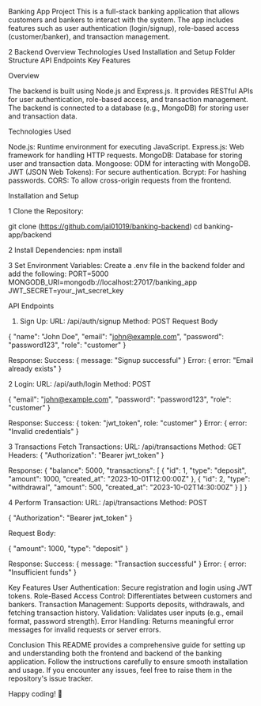 Banking App Project
This is a full-stack banking application that allows customers and bankers to interact with the system. The app includes features such as user authentication (login/signup), role-based access (customer/banker), and transaction management.

2 Backend
   Overview
   Technologies Used
   Installation and Setup
   Folder Structure
   API Endpoints
   Key Features

Overview

  The backend is built using Node.js and Express.js. It provides RESTful APIs for user authentication, role-based access, and transaction management. The backend is connected to a database (e.g., MongoDB) for storing user and transaction data.

Technologies Used

  Node.js: Runtime environment for executing JavaScript.
  Express.js: Web framework for handling HTTP requests.
  MongoDB: Database for storing user and transaction data.
  Mongoose: ODM for interacting with MongoDB.
  JWT (JSON Web Tokens): For secure authentication.
  Bcrypt: For hashing passwords.
  CORS: To allow cross-origin requests from the frontend.

Installation and Setup

1 Clone the Repository:

  git clone (https://github.com/jai01019/banking-backend)
  cd banking-app/backend

2 Install Dependencies:
   npm install

3 Set Environment Variables:
    Create a .env file in the backend folder and add the following:
    PORT=5000
    MONGODB_URI=mongodb://localhost:27017/banking_app
    JWT_SECRET=your_jwt_secret_key

API Endpoints

1. Sign Up:
  URL: /api/auth/signup
  Method: POST
  Request Body

{
  "name": "John Doe",
  "email": "john@example.com",
  "password": "password123",
  "role": "customer"
}

Response:
 Success: { message: "Signup successful" }
 Error: { error: "Email already exists" }


2 Login:
   URL: /api/auth/login
   Method: POST

{
  "email": "john@example.com",
  "password": "password123",
  "role": "customer"
}

Response:
  Success: { token: "jwt_token", role: "customer" }
  Error: { error: "Invalid credentials" }


3 Transactions
  Fetch Transactions:
    URL: /api/transactions
    Method: GET
    Headers:
    {
    "Authorization": "Bearer jwt_token"
    }

Response:
{
  "balance": 5000,
  "transactions": [
    { "id": 1, "type": "deposit", "amount": 1000, "created_at": "2023-10-01T12:00:00Z" },
    { "id": 2, "type": "withdrawal", "amount": 500, "created_at": "2023-10-02T14:30:00Z" }
  ]
}


4 Perform Transaction:
   URL: /api/transactions
   Method: POST

{
  "Authorization": "Bearer jwt_token"
}

Request Body:

{
  "amount": 1000,
  "type": "deposit"
}

Response:
 Success: { message: "Transaction successful" }
 Error: { error: "Insufficient funds" }


Key Features
 User Authentication:
 Secure registration and login using JWT tokens.
 Role-Based Access Control:
 Differentiates between customers and bankers.
 Transaction Management:
 Supports deposits, withdrawals, and fetching transaction history.
 Validation:
 Validates user inputs (e.g., email format, password strength).
 Error Handling:
 Returns meaningful error messages for invalid requests or server 
 errors.

Conclusion
This README provides a comprehensive guide for setting up and understanding both the frontend and backend of the banking application. Follow the instructions carefully to ensure smooth installation and usage. If you encounter any issues, feel free to raise them in the repository's issue tracker.

Happy coding! 🚀



    
